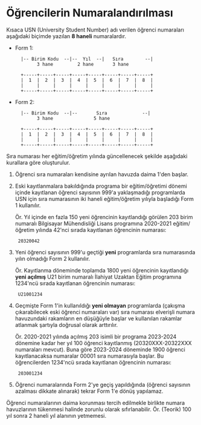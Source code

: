 Öğrencilerin Numaralandırılması
===============================

Kısaca USN (University Student Number) adı verilen öğrenci numaraları aşağıdaki
biçimde yazılan **8 haneli** numaralardır.

- Form 1:

        |-- Birim Kodu  --|--  Yıl  --|   Sıra        --|
              3 hane         2 hane       3 hane

        +-----+-----+-----+-----+-----+-----+-----+-----+
        |  1  |  2  |  3  |  4  |  5  |  6  |  7  |  8  |
        |     |     |     |     |     |     |     |     |
        +-----+-----+-----+-----+-----+-----+-----+-----+


- Form 2:

        |-- Birim Kodu  --|--       Sıra             --|
              3 hane               5 hane

        +-----+-----+-----+-----+-----+-----+-----+-----+
        |  1  |  2  |  3  |  4  |  5  |  6  |  7  |  8  |
        |     |     |     |     |     |     |     |     |
        +-----+-----+-----+-----+-----+-----+-----+-----+

Sıra numarası her eğitim/öğretim yılında güncellenecek şekilde aşağıdaki
kurallara göre oluşturulur.

1. Öğrenci sıra numaraları kendisine ayrılan havuzda daima 1'den başlar.

2. Eski kayıtlanmalara bakıldığında programa bir eğitim/öğretimi dönemi içinde
   kayıtlanan öğrenci sayısının 999'a yaklaşmadığı programlarda USN için sıra
   numarasının iki haneli eğitim/öğretim yılıyla başladığı Form 1 kullanılır.

   Ör. Yıl içinde en fazla 150 yeni öğrencinin kayıtlandığı görülen 203 birim
   numaralı Bilgisayar Mühendisliği Lisans programına 2020-2021 eğitim/öğretim
   yılında 42'nci sırada kayıtlanan öğrencinin numarası:

        20320042

3. Yeni öğrenci sayısının 999'u geçtiği **yeni** programlarda sıra numarasında
   yılın olmadığı Form 2 kullanılır.

   Ör. Kayıtlanma döneminde toplamda 1800 yeni öğrencinin kayıtlandığı **yeni
   açılmış** U21 birim numaralı İlahiyat Uzaktan Eğitim programına 1234'ncü
   sırada kayıtlanan öğrencinin numarası:

        U21001234

4. Geçmişte Form 1'in kullanıldığı **yeni olmayan** programlarda (çakışma
   çıkarabilecek eski öğrenci numaraları var) sıra numarası elverişli numara
   havuzundaki rakamların en düşüğüyle başlar ve kullanılan rakamlar atlanmak
   şartıyla doğrusal olarak arttırılır.

   Ör. 2020-2021 yılında açılmış 203 isimli bir programa 2023-2024 dönemine
   kadar her yıl 100 öğrenci kayıtlanmış (20320XXX-20322XXX numaraları mevcut).
   Buna göre 2023-2024 döneminde 1900 öğrenci kayıtlanacaksa numaralar 00001
   sıra numarasıyla başlar.  Bu öğrencilerden 1234'ncü sırada kayıtlanan
   öğrencinin numarası:

        203001234

5. Öğrenci numaralarında Form 2'ye geçiş yapıldığında (öğrenci sayısının
   azalması dikkate alınarak) tekrar Form 1'e dönüş yapılamaz.

Öğrenci numaralarının daima korunması tercih edilmekle birlikte numara
havuzlarının tükenmesi halinde zorunlu olarak sıfırlanabilir. Ör. (Teorik) 100
yıl sonra 2 haneli yıl alanının yetmemesi.
